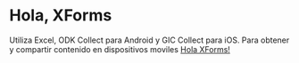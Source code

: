 # Hola, XForms

Utiliza Excel, ODK Collect para Android y GIC Collect para iOS. Para obtener y compartir contenido en dispositivos moviles [Hola XForms!](holaXForms.md)
